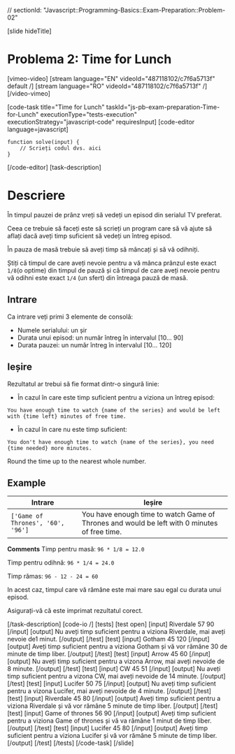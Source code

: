 // sectionId: "Javascript::Programming-Basics::Exam-Preparation::Problem-02"

[slide hideTitle]
# Problema 2: Time for Lunch

[vimeo-video]
[stream language="EN" videoId="487118102/c7f6a5713f" default /]
[stream language="RO" videoId="487118102/c7f6a5713f"  /]
[/video-vimeo]



[code-task title="Time for Lunch" taskId="js-pb-exam-preparation-Time-for-Lunch" executionType="tests-execution" executionStrategy="javascript-code" requiresInput]
[code-editor language=javascript]
```
function solve(input) {
	// Scrieți codul dvs. aici
}
```
[/code-editor]
[task-description]
# Descriere
În timpul pauzei de prânz vreți să vedeți un episod din serialul TV preferat. 

Ceea ce trebuie să faceți este să scrieți un program care să vă ajute să aflați dacă aveți timp suficient să vedeți un întreg episod. 

În pauza de masă trebuie să aveți timp să mâncați și să vă odihniți. 

Știți că timpul de care aveți nevoie pentru a vă mânca prânzul este exact `1/8`(o optime) din timpul de pauză și că timpul de care aveți nevoie pentru vă odihni este exact `1/4` (un sfert) din întreaga pauză de masă.


## Intrare
Ca intrare veți primi 3 elemente de consolă:
- Numele serialului: un șir
- Durata unui episod: un număr întreg în intervalul \[10… 90\]
- Durata pauzei: un număr întreg în intervalul \[10… 120\]

## Ieșire
Rezultatul ar trebui să fie format dintr-o singură linie:

- În cazul în care este timp suficient pentru a viziona un întreg episod: 

`You have enough time to watch {name of the series} and would be left with {time left} minutes of free time.`

- În cazul în care nu este timp suficient: 

`You don't have enough time to watch {name of the series}, you need {time needed} more minutes.`

Round the time up to the nearest whole number.

## Example
| **Intrare** | **Ieșire** |
| --- | --- |
|`['Game of Thrones', '60', '96']`| You have enough time to watch Game of Thrones and would be left with 0 minutes of free time.|


**Comments**
Timp pentru masă: `96 * 1/8 = 12.0`

Timp pentru odihnă: `96 * 1/4 = 24.0`

Timp rămas: `96 - 12 - 24 = 60`

In acest caz, timpul care vă rămâne este mai mare sau egal cu durata unui episod.

Asigurați-vă că este imprimat rezultatul corect.

[/task-description]
[code-io /]
[tests]
[test open]
[input]
Riverdale
57
90
[/input]
[output]
Nu aveți timp suficient pentru a viziona Riverdale, mai aveți nevoie de1 minut.
[/output]
[/test]
[test]
[input]
Gotham
45
120
[/input]
[output]
Aveți timp suficient pentru a viziona Gotham și vă vor rămâne 30 de minute de timp liber.
[/output]
[/test]
[test]
[input]
Arrow
45
60
[/input]
[output]
Nu aveți timp suficient pentru a vizona Arrow, mai aveți nevoide de 8 minute.
[/output]
[/test]
[test]
[input]
CW
45
51
[/input]
[output]
Nu aveți timp suficient pentru a vizona CW, mai aveți nevoide de 14 minute.
[/output]
[/test]
[test]
[input]
Lucifer
50
75
[/input]
[output]
Nu aveți timp suficient pentru a vizona Lucifer, mai aveți nevoide de 4 minute.
[/output]
[/test]
[test]
[input]
Riverdale
45
80
[/input]
[output]
Aveți timp suficient pentru a viziona Riverdale și  vă vor rămâne 5 minute de timp liber.
[/output]
[/test]
[test]
[input]
Game of thrones
56
90
[/input]
[output]
Aveți timp suficient pentru a viziona Game of thrones și  vă va rămâne 1 minut de timp liber.
[/output]
[/test]
[test]
[input]
Lucifer
45
80
[/input]
[output]
Aveți timp suficient pentru a viziona Lucifer și vă vor rămâne 5 minute de timp liber.
[/output]
[/test]
[/tests]
[/code-task]
[/slide]